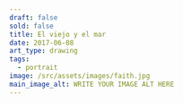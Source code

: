 ```yaml
---
draft: false
sold: false
title: El viejo y el mar
date: 2017-06-08
art_type: drawing
tags:
  - portrait
image: /src/assets/images/faith.jpg
main_image_alt: WRITE YOUR IMAGE ALT HERE
---
```

